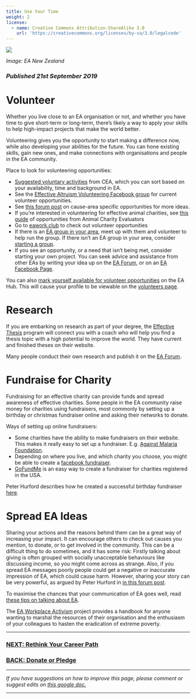 ```yaml
---
title: Use Your Time
weight: 2
license:
  - name: Creative Commons Attribution-ShareAlike 3.0
    url: 'https://creativecommons.org/licenses/by-sa/3.0/legalcode'
---
```

<p class="large_image_wrapper">
<img src="/img/takeactioneanz.png" />
</p>

_Image: EA New Zealand_

### _Published 21st September 2019_

# Volunteer

Whether you live close to an EA organisation or not, and whether you have time to give short-term or long-term, there’s likely a way to apply your skills to help high-impact projects that make the world better.

Volunteering gives you the opportunity to start making a difference now, while also developing your abilities for the future. You can hone existing skills, gain new ones, and make connections with organisations and people in the EA community.

Place to look for volunteering opportunities:

* <a target="_blank" href="https://www.effectivealtruism.org/get-involved#give-your-time">Suggested voluntary activities</a> from CEA, which you can sort based on your availability, time and background in EA.
* See the <a target="_blank" href="https://www.facebook.com/groups/1392613437498240/">Effective Altruism Volunteering Facebook group</a> for current volunteer opportunities.
* See <a target="_blank" href="https://forum.effectivealtruism.org/posts/MYth4Ju4kbfHmJRbA/remote-volunteering-opportunities-in-effective-altruism">this forum post</a> on cause-area specific opportunities for more ideas. 
* If you’re interested in volunteering for effective animal charities, see <a target="_blank" href="https://animalcharityevaluators.org/advocacy-interventions/advocacy-advice/volunteer-effectively/">this guide</a> of opportunities from Animal Charity Evaluators
* Go to <a target="_blank" href="https://www.eawork.club/">eawork.club</a> to check out volunteer opportunities
* If there is an <a target="_blank" href="https://eahub.org/groups/">EA group in your area</a>, meet up with them and volunteer to help run the group. If there isn’t an EA group in your area, consider <a target="_blank" href="/start/">starting a group</a>. 
* If you see an opportunity, or a need that isn’t being met, consider starting your own project. You can seek advice and assistance from other EAs by writing your idea up on the <a target="_blank" href="https://forum.effectivealtruism.org/">EA Forum</a>, or on an <a target="_blank" href="/learn/connect/">EA Facebook Page</a>. 

You can also <a target="_blank" href="https://eahub.org/profiles">mark yourself available for volunteer opportunities</a> on the EA Hub. This will cause your profile to be viewable on the <a target="_blank" href="https://eahub.org/volunteers/">volunteers page</a>. 


# Research

If you are embarking on research as part of your degree, the <a target="_blank" href="http://effectivethesis.com">Effective Thesis</a> program will connect you with a coach who will help you find a thesis topic with a high potential to improve the world. They have current and finished theses on their website. 

Many people conduct their own research and publish it on the <a target="_blank" href="https://forum.effectivealtruism.org/">EA Forum</a>. 

# Fundraise for Charity

Fundraising for an effective charity can provide funds and spread awareness of effective charities. Some people in the EA community raise money for charities using fundraisers, most commonly by setting up a birthday or christmas fundraiser online and asking their networks to donate. 

Ways of setting up online fundraisers:

* Some charities have the ability to make fundraisers on their website. This makes it really easy to set up a fundraiser. E.g. <a target="_blank" href="https://www.againstmalaria.com/Register.aspx">Against Malaria Foundation</a>. 
* Depending on where you live, and which charity you choose, you might be able to create a <a target="_blank" href="http://www.facebook.com/help/990087377765844">facebook fundraiser</a>.
* <a target="_blank" href="http://www.gofundme.com/">GoFundMe</a> is an easy way to create a fundraiser for charities registered in the USA. 

Peter Hurford describes how he created a successful birthday fundraiser <a target="_blank" href="https://forum.effectivealtruism.org/posts/59KBJXSeZvTt6fB6u/how-i-raised-usd5010-32-for-amf-and-how-you-can-too">here</a>.



# Spread EA Ideas

Sharing your actions and the reasons behind them can be a great way of increasing your impact. It can encourage others to check out causes you mention, to donate, or to get involved in the community. This can be a difficult thing to do sometimes, and it has some risk: Firstly talking about giving is often grouped with socially unacceptable behaviours like discussing income, so you might come across as strange. Also, if you spread EA messages poorly people could get a negative or inaccurate impression of EA, which could cause harm. However, sharing your story can be very powerful, as argued by Peter Hurford in <a target="_blank" href="https://forum.effectivealtruism.org/posts/5d3td2YpuCiE8L7yr/to-inspire-people-to-give-be-public-about-your-giving">in this forum post</a>.

To maximise the chances that your communication of EA goes well, read <a target="_blank" href="/learn/communicate-ea">these tips on talking about EA</a>.  

The <a target="_blank" href="https://www.effectivealtruism.org/get-involved/do-workplace-activism/">EA Workplace Activism</a> project provides a handbook for anyone wanting to marshal the resources of their organisation and the enthusiasm of your colleagues to hasten the eradication of extreme poverty. 

<hr>

### [NEXT: Rethink Your Career Path](/take_action/career/)

### [BACK: Donate or Pledge](/take_action/donate/)

<hr>

_If you have suggestions on how to improve this page, please comment or suggest edits on_ <a target="_blank" href="https://docs.google.com/document/d/1b09iG2I624L8qP7q97loO2NuPw76jq2zG1mfosgtbHc/edit?usp=sharing">_this google doc._</a>

<hr>
